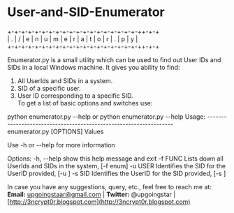 User-and-SID-Enumerator
=======================

+-+-+-+-+-+-+-+-+-+-+-+-+-+-+-+-+-+-+-++-+-+  
| . | / | e | n | u | m | e | r | a | t | o | r | . | p | y |  
+-+-+-+-+-+-+-+-+-+-+-+-+-+-+-+-+-+-+-++-+-+  

Enumerator.py is a small utility which can be used to find out User IDs and SIDs in a local Windows machine. It gives you ability to find:  
1. All UserIds and SIDs in a system.  
2. SID of a specific user.  
3. User ID corresponding to a specific SID.  
To get a list of basic options and switches use:

python enumerator.py --help  or python enumerator.py --help
Usage: ------------------------------------------------------------------  
enumerator.py	[OPTIONS]	Values  
  
Use -h or --help for more information  
  
Options:
  -h, --help  show this help message and exit
  -f FUNC     Lists down all UserIds and SIDs in the system, [-f enum]
  -u USER     Identifies the SID for the UserID provided, [-u <userId> ]
  -s SID      Identifies the UserID for the SID provided, [-s <sid> ]
  
In case you have any suggestions, query, etc., feel free to reach me at:  
<b>Email:</b> upgoingstaar@gmail.com   |   <b>Twitter:</b> @upgoingstar   |   [http://3ncrypt0r.blogspot.com](http://3ncrypt0r.blogspot.com)



